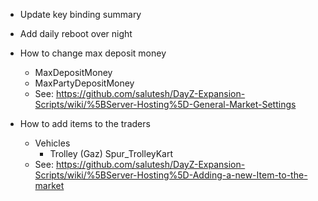 * Update key binding summary

* Add daily reboot over night

* How to change max deposit money
  * MaxDepositMoney
  * MaxPartyDepositMoney
  * See: https://github.com/salutesh/DayZ-Expansion-Scripts/wiki/%5BServer-Hosting%5D-General-Market-Settings

* How to add items to the traders
  * Vehicles
    * Trolley (Gaz) Spur_TrolleyKart
  * See: https://github.com/salutesh/DayZ-Expansion-Scripts/wiki/%5BServer-Hosting%5D-Adding-a-new-Item-to-the-market
